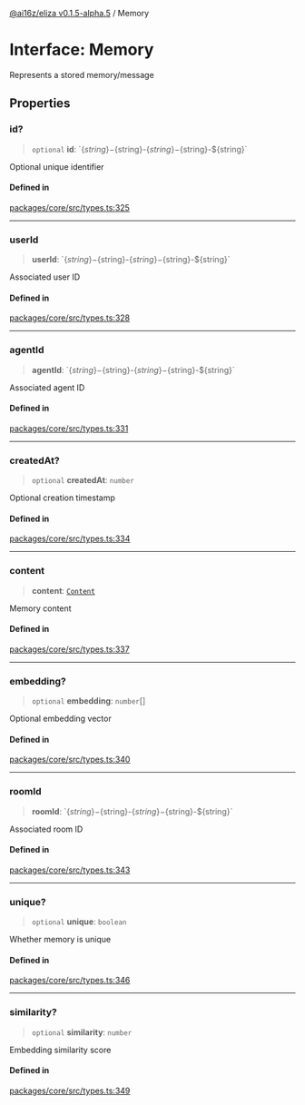 [@ai16z/eliza v0.1.5-alpha.5](../index.md) / Memory

# Interface: Memory

Represents a stored memory/message

## Properties

### id?

> `optional` **id**: \`$\{string\}-$\{string\}-$\{string\}-$\{string\}-$\{string\}\`

Optional unique identifier

#### Defined in

[packages/core/src/types.ts:325](https://github.com/agent-miraya/Miraya-7f/blob/main/packages/core/src/types.ts#L325)

***

### userId

> **userId**: \`$\{string\}-$\{string\}-$\{string\}-$\{string\}-$\{string\}\`

Associated user ID

#### Defined in

[packages/core/src/types.ts:328](https://github.com/agent-miraya/Miraya-7f/blob/main/packages/core/src/types.ts#L328)

***

### agentId

> **agentId**: \`$\{string\}-$\{string\}-$\{string\}-$\{string\}-$\{string\}\`

Associated agent ID

#### Defined in

[packages/core/src/types.ts:331](https://github.com/agent-miraya/Miraya-7f/blob/main/packages/core/src/types.ts#L331)

***

### createdAt?

> `optional` **createdAt**: `number`

Optional creation timestamp

#### Defined in

[packages/core/src/types.ts:334](https://github.com/agent-miraya/Miraya-7f/blob/main/packages/core/src/types.ts#L334)

***

### content

> **content**: [`Content`](Content.md)

Memory content

#### Defined in

[packages/core/src/types.ts:337](https://github.com/agent-miraya/Miraya-7f/blob/main/packages/core/src/types.ts#L337)

***

### embedding?

> `optional` **embedding**: `number`[]

Optional embedding vector

#### Defined in

[packages/core/src/types.ts:340](https://github.com/agent-miraya/Miraya-7f/blob/main/packages/core/src/types.ts#L340)

***

### roomId

> **roomId**: \`$\{string\}-$\{string\}-$\{string\}-$\{string\}-$\{string\}\`

Associated room ID

#### Defined in

[packages/core/src/types.ts:343](https://github.com/agent-miraya/Miraya-7f/blob/main/packages/core/src/types.ts#L343)

***

### unique?

> `optional` **unique**: `boolean`

Whether memory is unique

#### Defined in

[packages/core/src/types.ts:346](https://github.com/agent-miraya/Miraya-7f/blob/main/packages/core/src/types.ts#L346)

***

### similarity?

> `optional` **similarity**: `number`

Embedding similarity score

#### Defined in

[packages/core/src/types.ts:349](https://github.com/agent-miraya/Miraya-7f/blob/main/packages/core/src/types.ts#L349)
